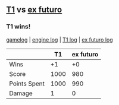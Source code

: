 ## [T1](<../../T1/README.md>) vs [ex futuro](<../../ex futuro/README.md>)
### T1 wins!

[gamelog](<gamelog.json>) | [engine log](<engine>) | [T1 log](<T1>) | [ex futuro log](<ex futuro>)

|              | T1   | ex futuro |
| ------------ | ---- | --------- |
| Wins         |   +1 |        +0 |
| Score        | 1000 |       980 |
| Points Spent | 1000 |       990 |
| Damage       |    1 |         0 |
